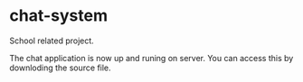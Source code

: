 # chat-system
School related project.

The chat application is now up and runing on server. You can access this by downloding the source file.

